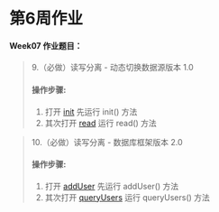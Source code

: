 # 第6周作业


#### Week07 作业题目：
>9.（必做）读写分离 - 动态切换数据源版本 1.0
>#### 操作步骤:
>1. 打开 [init](../week07_dynamicDataSource/src/test/java/com/jm/dynamicDataSource/DemoApplicationTests.java) 先运行 init() 方法
>2. 其次打开 [read](../week07_dynamicDataSource/src/test/java/com/jm/dynamicDataSource/DemoApplicationTests.java) 运行 read() 方法


>10.（必做）读写分离 - 数据库框架版本 2.0
>#### 操作步骤:
>1. 打开 [addUser](src/test/java/com/example/DemoApplicationTests.java) 先运行 addUser() 方法
>2. 其次打开 [queryUsers](src/test/java/com/example/DemoApplicationTests.java) 运行 queryUsers() 方法

